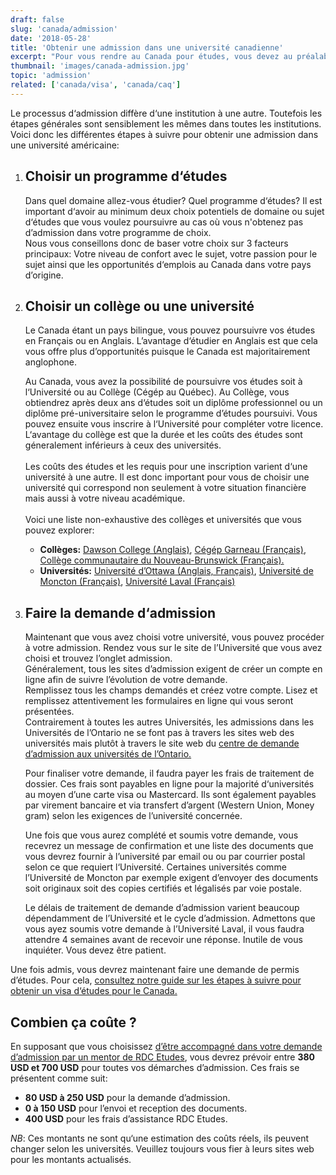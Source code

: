 ```yaml
---
draft: false
slug: 'canada/admission'
date: '2018-05-28'
title: 'Obtenir une admission dans une université canadienne'
excerpt: "Pour vous rendre au Canada pour études, vous devez au préalable obtenir une admission d‘un établissement d‘enseignement désigné au Canada. Ce guide vous explique les différentes étapes à suivre pour obtenir une admission dans n‘importe quel établissement d‘enseignement au Canada."
thumbnail: 'images/canada-admission.jpg'
topic: 'admission'
related: ['canada/visa', 'canada/caq']
---
```


Le processus d‘admission diffère d‘une institution à une autre. Toutefois les étapes générales sont sensiblement les mêmes dans toutes les institutions.\
Voici donc les différentes étapes à suivre pour obtenir une admission dans une université américaine:

1.  ## Choisir un programme d‘études

    Dans quel domaine allez-vous étudier? Quel programme d‘études? Il est important d‘avoir au minimum deux choix potentiels de domaine ou sujet d‘études que vous voulez poursuivre au cas où vous n'obtenez pas d’admission dans votre programme de choix.\
    Nous vous conseillons donc de baser votre choix sur 3 facteurs principaux: Votre niveau de confort avec le sujet, votre passion pour le sujet ainsi que les opportunités d‘emplois au Canada dans votre pays d’origine.

2.  ## Choisir un collège ou une université

    Le Canada étant un pays bilingue, vous pouvez poursuivre vos études en Français ou en Anglais.
    L’avantage d‘étudier en Anglais est que cela vous offre plus d’opportunités puisque le Canada est majoritairement anglophone.

    Au Canada, vous avez la possibilité de poursuivre vos études soit à l‘Université ou au Collège (Cégép au Québec).
    Au Collège, vous obtiendrez après deux ans d‘études soit un diplôme professionnel ou un diplôme pré-universitaire selon le programme d’études poursuivi. Vous pouvez ensuite vous inscrire à l‘Université pour compléter votre licence.
    L‘avantage du collège est que la durée et les coûts des études sont géneralement inférieurs à ceux des universités.
    \
    \
    Les coûts des études et les requis pour une inscription varient d‘une université à une autre. Il est donc important pour vous de choisir une université qui correspond non seulement à votre situation financière mais aussi à votre niveau académique.
    \
    \
    Voici une liste non-exhaustive des collèges et universités que vous pouvez explorer:

    - **Collèges:** <a href="https://www.dawsoncollege.qc.ca/admissions/admission-requirements/international-students/" target="_blank" rel="nofollow noopener">Dawson College (Anglais)</a>, <a href="https://www.cegepgarneau.ca/etudier-a-garneau/etudiants-internationaux" target="_blank" rel="nofollow noopener">Cégép Garneau (Français)</a>, <a href="https://ccnb.ca/international/futurs-etudiants-internationaux/se-renseigner-sur-ladmission.aspx" target="_blank" rel="nofollow noopener">Collège communautaire du Nouveau-Brunswick (Français).</a>
    - **Universités:** <a href="http://www.uottawa.ca/voici-uottawa/" target="_blank" rel="nofollow noopener">Université d’Ottawa (Anglais, Français)</a>, <a href="https://choisir.umoncton.ca/international" target="_blank" rel="nofollow noopener">Université de Moncton (Français)</a>, <a href="https://www.ulaval.ca/international/etudiants-internationaux.html" target="_blank" rel="nofollow noopener">Université Laval (Français)</a>

3.  ## Faire la demande d‘admission

    Maintenant que vous avez choisi votre université, vous pouvez procéder à votre admission. Rendez vous sur le site de l’Université que vous avez choisi et trouvez l’onglet admission.\
    Généralement, tous les sites d’admission exigent de créer un compte en ligne afin de suivre l’évolution de votre demande.\
    Remplissez tous les champs demandés et créez votre compte. Lisez et remplissez attentivement les formulaires en ligne qui vous seront présentées.\
    Contrairement à toutes les autres Universités, les admissions dans les Universités de l’Ontario ne se font pas à travers les sites web des universités mais plutôt à travers le site web du <a href="https://www.ouac.on.ca/fr/" target="_blank" rel="nofollow noopener">centre de demande d’admission aux universités de l’Ontario.</a>

    Pour finaliser votre demande, il faudra payer les frais de traitement de dossier. Ces frais sont payables en ligne pour la majorité d‘universités au moyen d’une carte visa ou Mastercard. Ils sont également payables par virement bancaire et via transfert d’argent (Western Union, Money gram) selon les exigences de l’université concernée.

    Une fois que vous aurez complété et soumis votre demande, vous recevrez un message de confirmation et une liste des documents que vous devrez fournir à l’université par email ou ou par courrier postal selon ce que requiert l‘Université.
    Certaines universités comme l’Université de Moncton par exemple exigent d’envoyer des documents soit originaux soit des copies certifiés et légalisés par voie postale.

    Le délais de traitement de demande d’admission varient beaucoup dépendamment de l’Université et le cycle d’admission.
    Admettons que vous ayez soumis votre demande à l’Université Laval, il vous faudra attendre 4 semaines avant de recevoir une réponse. Inutile de vous inquiéter. Vous devez être patient.

Une fois admis, vous devrez maintenant faire une demande de permis d’études. Pour cela, [consultez notre guide sur les étapes à suivre pour obtenir un visa d‘études pour le Canada.](/guides/canada/visa)

## Combien ça coûte ?

En supposant que vous choisissez [d’être accompagné dans votre demande d’admission par un mentor de RDC Etudes](/accompagnement), vous devrez prévoir entre **380 USD et 700 USD** pour toutes vos démarches d’admission.
Ces frais se présentent comme suit:

- **80 USD à 250 USD** pour la demande d’admission.
- **0 à 150 USD** pour l’envoi et reception des documents.
- **400 USD** pour les frais d’assistance RDC Etudes.

_NB_: Ces montants ne sont qu‘une estimation des coûts réels, ils peuvent changer selon les universités. Veuillez toujours vous fier à leurs sites web pour les montants actualisés.
